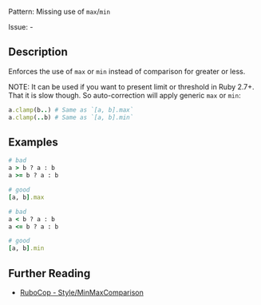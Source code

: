 Pattern: Missing use of `max`/`min`

Issue: -

## Description

Enforces the use of `max` or `min` instead of comparison for greater or less.

NOTE: It can be used if you want to present limit or threshold in Ruby 2.7+.
That it is slow though. So auto-correction will apply generic `max` or `min`:

```ruby
a.clamp(b..) # Same as `[a, b].max`
a.clamp(..b) # Same as `[a, b].min`
```

## Examples

```ruby
# bad
a > b ? a : b
a >= b ? a : b

# good
[a, b].max

# bad
a < b ? a : b
a <= b ? a : b

# good
[a, b].min
```

## Further Reading

* [RuboCop - Style/MinMaxComparison](https://docs.rubocop.org/rubocop/cops_style.html#styleminmaxcomparison)
